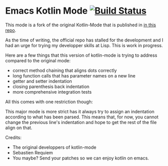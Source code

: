 # Emacs Kotlin Mode [![Build Status](https://secure.travis-ci.org/kiddouk/kotlin-mode.png?branch=master,staging,production)](http://travis-ci.org/kiddouk/kotlin-mode)

This mode is a fork of the original Kotlin-Mode that is published in [in this repo](https://github.com/Emacs-Kotlin-Mode-Maintainers/kotlin-mode).

As the time of writing, the official repo has stalled for the development and I had an urge for trying my developper skills at Lisp. This is work in progress.

Here are a few things that this version of kotlin-mode is trying to address compared to the original mode:
* correct method chaining that aligns dots correctly
* long function calls that has parameter names on a new line
* getter and setter indentation
* closing parenthesis back indentation
* more comprehensive integration tests

All this comes with one restriction though:

This major mode is more strict has it always try to assign an indentation according to what has been parsed. This means that, for now, you cannot change the previous line's indentation and hope to get the rest of the file align on that.

Credits:
* The original developpers of kotlin-mode
* Sebastien Requiem
* You maybe? Send your patches so we can enjoy kotlin on emacs.

